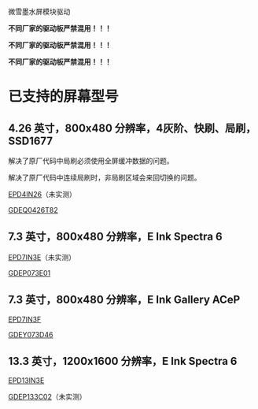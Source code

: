 微雪墨水屏模块驱动

**不同厂家的驱动板严禁混用！！！**

**不同厂家的驱动板严禁混用！！！**

**不同厂家的驱动板严禁混用！！！**

# 已支持的屏幕型号

## 4.26 英寸，800x480 分辨率，4灰阶、快刷、局刷，SSD1677

解决了原厂代码中局刷必须使用全屏缓冲数据的问题。

解决了原厂代码中连续局刷时，非局刷区域会来回切换的问题。

[EPD4IN26](https://www.waveshare.net/shop/4.26inch-e-Paper.htm)（未实测）

[GDEQ0426T82](https://www.good-display.cn/product/452.html)

## 7.3 英寸，800x480 分辨率，E Ink Spectra 6

[EPD7IN3E](https://www.waveshare.net/shop/7.3inch-e-Paper-E.htm)（未实测）

[GDEP073E01](https://www.good-display.cn/product/520.html)

## 7.3 英寸，800x480 分辨率，E Ink Gallery ACeP

[EPD7IN3F](https://www.waveshare.net/shop/7.3inch-e-Paper-F.htm)

[GDEY073D46](https://www.good-display.cn/blank7.html?productId=438)

## 13.3 英寸，1200x1600 分辨率，E Ink Spectra 6

[EPD13IN3E](https://www.waveshare.net/shop/13.3inch-e-Paper-E.htm)

[GDEP133C02](https://www.good-display.cn/product/503.html)（未实测）